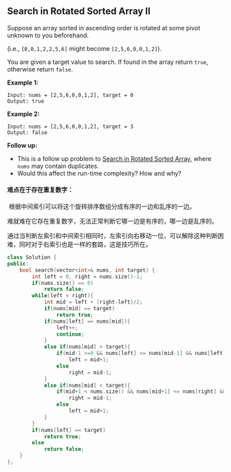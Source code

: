 ## Search in Rotated Sorted Array II

Suppose an array sorted in ascending order is rotated at some pivot unknown to you beforehand.

(i.e., `[0,0,1,2,2,5,6]` might become `[2,5,6,0,0,1,2]`).

You are given a target value to search. If found in the array return `true`, otherwise return `false`.

**Example 1:**

```
Input: nums = [2,5,6,0,0,1,2], target = 0
Output: true
```

**Example 2:**

```
Input: nums = [2,5,6,0,0,1,2], target = 3
Output: false
```

**Follow up:**

- This is a follow up problem to [Search in Rotated Sorted Array](https://leetcode.com/problems/search-in-rotated-sorted-array/description/), where `nums` may contain duplicates.
- Would this affect the run-time complexity? How and why?

#### 难点在于存在重复数字：

​		根据中间索引可以将这个旋转排序数组分成有序的一边和乱序的一边。

​		难就难在它存在重复数字，无法正常判断它哪一边是有序的，哪一边是乱序的。

​		通过当判断左索引和中间索引相同时，左索引向右移动一位，可以解除这种判断困难，同时对于右索引也是一样的套路，这是技巧所在。

```c++
class Solution {
public:
    bool search(vector<int>& nums, int target) {
        int left = 0, right = nums.size()-1;
        if(nums.size() == 0)
            return false;
        while(left < right){
            int mid = left + (right-left)/2;
            if(nums[mid] == target)
                return true;
            if(nums[left] == nums[mid]){
                left++;
                continue;
            }
            else if(nums[mid] > target){
                if(mid-1 >=0 && nums[left] <= nums[mid-1] && nums[left] > target)
                    left = mid+1;
                else
                    right = mid-1;
            }
            else if(nums[mid] < target){
                if(mid+1 < nums.size() && nums[mid+1] <= nums[right] && nums[right] < target)
                    right = mid-1;
                else
                    left = mid+1;
            }
        }
        if(nums[left] == target)
            return true;
        else
            return false;
    }
};
```

